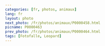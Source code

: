 ```yaml
---
categories: [fr, photos, animaux]
lang: fr
layout: photo
next_photo: /fr/photos/animaux/P0000458.html
picname: P0000463
prev_photo: /fr/photos/animaux/P0000464.html
tags: [Fotofalle, Leopard]
---
```

